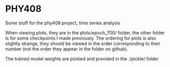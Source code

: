 # PHY408
Some stuff for the phy408 project, time series analysis

When viewing plots, they are in the plots/epoch_700/ folder, the other folder is for some checkpoints I made previously. 
The ordering for plots is also slightly strange, they should be viewed in the order corresponding to their number (not the order they appear in the folder on github). 

The trained model weights are pickled and provided in the ./pickle/ folder
